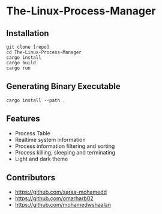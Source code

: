 # The-Linux-Process-Manager

## Installation
```
git clone [repo]
cd The-Linux-Process-Manager
cargo install
cargo build
cargo run
```
## Generating Binary Executable
```
cargo install --path .
```

## Features
- Process Table
- Realtime system information
- Process information filtering and sorting
- Process killing, sleeping and terminating
- Light and dark theme

## Contributors
- https://github.com/saraa-mohamedd
- https://github.com/omarharb02
- https://github.com/mohamedwshaalan

